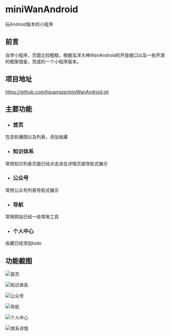 # miniWanAndroid
玩Android版本的小程序

## 前言
自学小程序，页面比较粗糙，根据泓洋大神WanAndroid的开放接口以及一些开源的框架借鉴，完成的一个小程序版本。

## 项目地址
https://github.com/liguangze/miniWanAndroid.git

## 主要功能
- ### 首页
包含轮播图以及列表，添加收藏

- ### 知识体系
常用知识列表页面已经点击进去详情页面导航式展示

- ### 公众号
常用公众号列表导航式展示

- ### 导航
常用网站已经一些常用工具

- ### 个人中心
收藏已经添加todo



## 功能截图

![首页](https://raw.githubusercontent.com/liguangze/image/7fac91ed7180b9e32d2783f5befcf3fbd1586868/1557997465486.jpg?token=ACQPTMXI5MP5QYFWS5LYTSK43UWQS)

![知识体系](https://raw.githubusercontent.com/liguangze/image/7fac91ed7180b9e32d2783f5befcf3fbd1586868/1557997747591.jpg?token=ACQPTMWJFKN3QSWJ7CJPQ3C43UWY4)

![公众号](https://raw.githubusercontent.com/liguangze/image/7fac91ed7180b9e32d2783f5befcf3fbd1586868/1557997772909.jpg?token=ACQPTMV765GA3KWDQUN2BPS43UWZE)

![导航](https://raw.githubusercontent.com/liguangze/image/7fac91ed7180b9e32d2783f5befcf3fbd1586868/1557997794754.jpg?token=ACQPTMUV7KXQMEI2NO6LN5C43UWZO)

![个人中心](https://raw.githubusercontent.com/liguangze/image/7fac91ed7180b9e32d2783f5befcf3fbd1586868/1557997820009.jpg?token=ACQPTMW37IEH5Y4R427RPTK43UWZS)

![体系详情](https://raw.githubusercontent.com/liguangze/image/7fac91ed7180b9e32d2783f5befcf3fbd1586868/1557997845891.jpg?token=ACQPTMVOCM7OLRBHAXOWLQ243UWZK)

